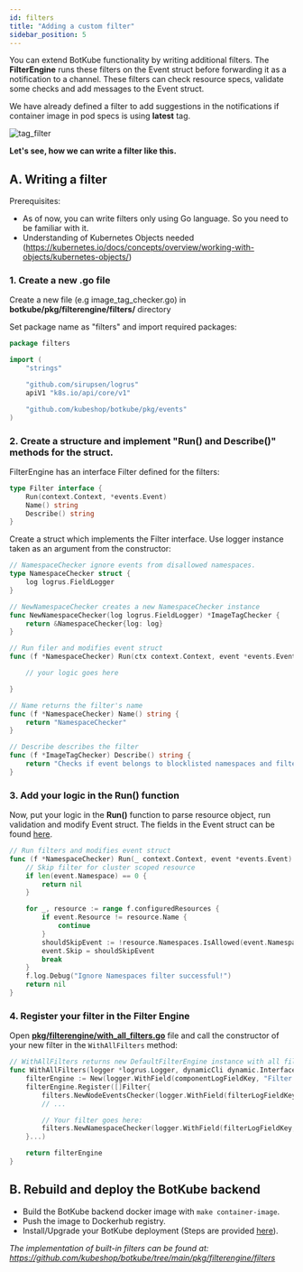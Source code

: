 ```yaml
---
id: filters
title: "Adding a custom filter"
sidebar_position: 5
---
```


You can extend BotKube functionality by writing additional filters. The **FilterEngine** runs these filters on the Event struct before forwarding it as a notification to a channel. These filters can check resource specs, validate some checks and add messages to the Event struct.

We have already defined a filter to add suggestions in the notifications if container image in pod specs is using **latest** tag.

![tag_filter](/images/tag_filter_sh.png)

**Let's see, how we can write a filter like this.**

## A. Writing a filter
Prerequisites:

- As of now, you can write filters only using Go language. So you need to be familiar with it.
- Understanding of Kubernetes Objects needed (https://kubernetes.io/docs/concepts/overview/working-with-objects/kubernetes-objects/)

### 1. Create a new .go file
Create a new file (e.g image_tag_checker.go) in **botkube/pkg/filterengine/filters/** directory

Set package name as "filters" and import required packages:

```go
package filters

import (
	"strings"

	"github.com/sirupsen/logrus"
	apiV1 "k8s.io/api/core/v1"

	"github.com/kubeshop/botkube/pkg/events"
)
```

### 2. Create a structure and implement "Run() and Describe()" methods for the struct.

FilterEngine has an interface Filter defined for the filters:

```go
type Filter interface {
	Run(context.Context, *events.Event)
	Name() string
	Describe() string
}
```

Create a struct which implements the Filter interface. Use logger instance taken as an argument from the constructor:

```go
// NamespaceChecker ignore events from disallowed namespaces.
type NamespaceChecker struct {
	log logrus.FieldLogger
}

// NewNamespaceChecker creates a new NamespaceChecker instance
func NewNamespaceChecker(log logrus.FieldLogger) *ImageTagChecker {
	return &NamespaceChecker{log: log}
}

// Run filer and modifies event struct
func (f *NamespaceChecker) Run(ctx context.Context, event *events.Event) {

	// your logic goes here

}

// Name returns the filter's name
func (f *NamespaceChecker) Name() string {
	return "NamespaceChecker"
}

// Describe describes the filter
func (f *ImageTagChecker) Describe() string {
	return "Checks if event belongs to blocklisted namespaces and filter them."
}
```

### 3. Add your logic in the Run() function
Now, put your logic in the **Run()** function to parse resource object, run validation and modify Event struct. The fields in the Event struct can be found [here](https://github.com/kubeshop/botkube/blob/main/pkg/events/events.go).

```go
// Run filters and modifies event struct
func (f *NamespaceChecker) Run(_ context.Context, event *events.Event) error {
	// Skip filter for cluster scoped resource
	if len(event.Namespace) == 0 {
		return nil
	}

	for _, resource := range f.configuredResources {
		if event.Resource != resource.Name {
			continue
		}
		shouldSkipEvent := !resource.Namespaces.IsAllowed(event.Namespace)
		event.Skip = shouldSkipEvent
		break
	}
	f.log.Debug("Ignore Namespaces filter successful!")
	return nil
}
```

### 4. Register your filter in the Filter Engine

Open [**pkg/filterengine/with_all_filters.go**](https://github.com/kubeshop/botkube/blob/main/pkg/filterengine/with_all_filters.go) file and call the constructor of your new filter in the `WithAllFilters` method:

```go
// WithAllFilters returns new DefaultFilterEngine instance with all filters registered.
func WithAllFilters(logger *logrus.Logger, dynamicCli dynamic.Interface, mapper meta.RESTMapper, conf *config.Config) *DefaultFilterEngine {
	filterEngine := New(logger.WithField(componentLogFieldKey, "Filter Engine"))
	filterEngine.Register([]Filter{
		filters.NewNodeEventsChecker(logger.WithField(filterLogFieldKey, "Node Events Checker")),
		// ...

		// Your filter goes here:
		filters.NewNamespaceChecker(logger.WithField(filterLogFieldKey, "Namespace Checker"), res), // make sure to use `logger.WithField`
	}...)

	return filterEngine
}
```

## B. Rebuild and deploy the BotKube backend

- Build the BotKube backend docker image with `make container-image`.
- Push the image to Dockerhub registry.
- Install/Upgrade your BotKube deployment (Steps are provided [here](/installation)).

_The implementation of built-in filters can be found at: https://github.com/kubeshop/botkube/tree/main/pkg/filterengine/filters_
